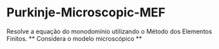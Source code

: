 # Purkinje-Microscopic-MEF
Resolve a equação do monodomínio utilizando o Método dos Elementos Finitos. ** Considera o modelo microscópico **  

